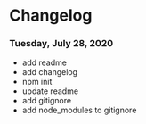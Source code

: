 # Changelog

### Tuesday, July 28, 2020
- add readme
- add changelog
- npm init
- update readme
- add gitignore
- add node_modules to gitignore